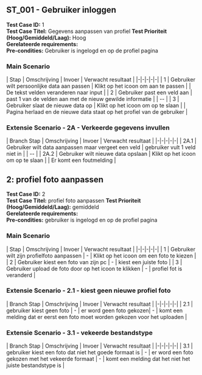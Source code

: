 ## ST_001 - Gebruiker inloggen
**Test Case ID:** 1  
**Test Case Titel:** Gegevens aanpassen van profiel
**Test Prioriteit (Hoog/Gemiddeld/Laag):** Hoog  
**Gerelateerde requirements:**  
**Pre-condities:** Gebruiker is ingelogd en op de profiel pagina

### Main Scenario
| Stap | Omschrijving | Invoer |  Verwacht resultaat |
|-|-|-|-|-|
| 1 | Gebruiker wilt persoonlijke data aan passen | Klikt op het icoon om aan te passen | | De tekst velden veranderen naar input |
| 2 | Gebruiker past een veld aan | past 1 van de velden aan met de nieuw gewilde informatie | | -- |
| 3 | Gebruiker slaat de nieuwe data op | Klikt op het icoon om op te slaan | | Pagina herlaad en de nieuwe data staat op het profiel van de gebruiker |


### Extensie Scenario - 2A - Verkeerde gegevens invullen
| Branch Stap | Omschrijving | Invoer |  Verwacht resultaat |
|-|-|-|-|-|
| 2A.1 | Gebruiker wilt data aanpassen maar vergeet een veld | gebruiker vult 1 veld niet in | | -- |
| 2A.2 | Gebruiker wilt nieuwe data opslaan | Klikt op het icoon om op te slaan | | Er komt een foutmelding |


## 2: profiel foto aanpassen
**Test Case ID:** 2  
**Test Case Titel:** profiel foto aanpassen 
**Test Prioriteit (Hoog/Gemiddeld/Laag):** gemiddeld  
**Gerelateerde requirements:**   
**Pre-condities:** gebruiker is ingelogd en op de profiel pagina

### Main Scenario
| Stap | Omschrijving | Invoer |  Verwacht resultaat |
|-|-|-|-|-|
| 1 | Gebruiker wilt zijn profielfoto aanpassen | - | Klikt op het icoon om een foto te kiezen |
| 2 | Gebruiker kiest een foto van zijn pc | - | kiest een juiste foto |
| 3 | Gebruiker upload de foto door op het icoon te klikken | - | profiel fot is veranderd | 

### Extensie Scenario - 2.1 - kiest geen nieuwe profiel foto
| Branch Stap | Omschrijving | Invoer |  Verwacht resultaat |
|-|-|-|-|-|
| 2.1 | gebruiker kiest geen foto | - | er word geen foto gekozen| - | komt een melding dat er eerst een foto moet worden gekozen voor het uploaden |

### Extensie Scenario - 3.1 - vekeerde bestandstype
| Branch Stap | Omschrijving | Invoer |  Verwacht resultaat |
|-|-|-|-|-|
| 3.1 | gebruiker kiest een foto dat niet het goede formaat is | - | er word een foto gekozen met het vekeerde formaat | - | komt een melding dat het niet het juiste bestandstype is |